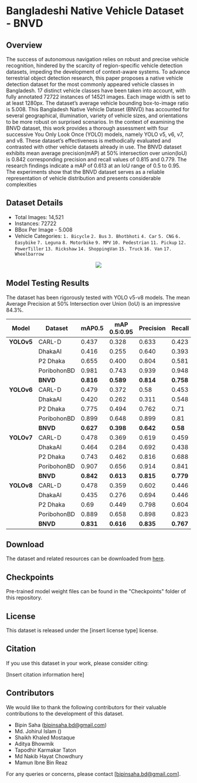 # Bangladeshi Native Vehicle Dataset - BNVD

## Overview
The success of autonomous navigation relies on robust and precise vehicle recognition, hindered by the scarcity of region-specific vehicle detection datasets, impeding the development of context-aware systems. To advance terrestrial object detection research, this paper proposes a native vehicle detection dataset for the most commonly appeared vehicle classes in Bangladesh. 17 distinct vehicle classes have been taken into account, with fully annotated 72722 instances of 14521 images. Each image width is set to at least 1280px. The dataset’s average vehicle bounding box-to-image ratio is 5.008. This Bangladesh Native Vehicle Dataset (BNVD) has accounted for several geographical, illumination, variety of vehicle sizes, and orientations to be more robust on surprised scenarios. In the context of examining the BNVD dataset, this work provides a thorough assessment with four successive You Only Look Once (YOLO) models, namely YOLO v5, v6, v7, and v8. These dataset’s effectiveness is methodically evaluated and contrasted with other vehicle datasets already in use. The BNVD dataset exhibits mean average precision(mAP) at 50% intersection over union(IoU) is 0.842 corresponding precision and recall values of 0.815 and 0.779. The research findings indicate a mAP of 0.613 at an IoU range of 0.5 to 0.95. The experiments show that the BNVD dataset serves as a reliable representation of vehicle distribution and presents considerable complexities

## Dataset Details
- Total Images: 14,521
- Instances: 72722
- BBox Per Image - 5.008
- Vehicle Categories:
  `1. Bicycle`
  `2. Bus`
  `3. Bhotbhoti`
  `4. Car`
  `5. CNG`
  `6. Easybike`
  `7. Leguna`
  `8. Motorbike`
  `9. MPV`
  `10. Pedestrian`
  `11. Pickup`
  `12. PowerTiller`
  `13. Rickshaw`
  `14. ShoppingVan`
  `15. Truck`
  `16. Van`
  `17. Wheelbarrow`

<div align=center>
<img src="https://github.com/bipin-saha/BNVD-Bangladeshi-Native-Vehicle-Dataset/blob/92f4d7e6c194451fd288ba7eecfdd7de8f7e978d/Graphics/Dataset.jpg"/>
</div>

## Model Testing Results
The dataset has been rigorously tested with YOLO v5-v8 models. The mean Average Precision at 50% Intersection over Union (IoU) is an impressive 84.3%.

| Model        | Dataset          | mAP0.5     | mAP 0.5:0.95   | Precision  | Recall     | Weight                                                                                                                                                                   |
| --------     | ---------------- | ---------- | -------------- | ---------- | ---------- | ------------------------------------------------------------------------------------------------------------------------------------------------------------------------ |
| **YOLOv5**   | CARL-D           | 0.437      | 0.328          | 0.633      | 0.423      | |   
|              | DhakaAI          | 0.416      | 0.255          | 0.640      | 0.393      | |
|              | P2 Dhaka         | 0.655      | 0.400          | 0.804      | 0.581      | |
|              | PoribohonBD      | 0.981      | 0.743          | 0.939      | 0.948      | |
|              | **BNVD**         | **0.816**  | **0.589**      | **0.814**  | **0.758**  | [Weight](https://github.com/bipin-saha/BNVD-Bangladeshi-Native-Vehicle-Dataset/blob/52da6457d5a2f9f7dbc9fb6f1754f9c7d7875571/Cheakpoints/YOLO%20V5/weights/best.pt)      |
| **YOLOv6**   | CARL-D           | 0.479      | 0.372          | 0.58       | 0.453      | |
|              | DhakaAI          | 0.420      | 0.262          | 0.311      | 0.548      | |
|              | P2 Dhaka         | 0.775      | 0.494          | 0.762      | 0.71       | |
|              | PoribohonBD      | 0.899      | 0.648          | 0.899      | 0.81       | |
|              | **BNVD**         | **0.627**  | **0.398**      | **0.642**  | **0.58**   | [Weight](https://github.com/bipin-saha/BNVD-Bangladeshi-Native-Vehicle-Dataset/blob/52da6457d5a2f9f7dbc9fb6f1754f9c7d7875571/Cheakpoints/YOLO%20V6/weights/best_ckpt.pt) |
| **YOLOv7**   | CARL-D           | 0.478      | 0.369          | 0.619      | 0.459      | |
|              | DhakaAI          | 0.464      | 0.284          | 0.692      | 0.438      | |
|              | P2 Dhaka         | 0.743      | 0.462          | 0.816      | 0.688      | |
|              | PoribohonBD      | 0.907      | 0.656          | 0.914      | 0.841      | |
|              | **BNVD**         | **0.842**  | **0.613**      | **0.815**  | **0.779**  | [Weight](https://github.com/bipin-saha/BNVD-Bangladeshi-Native-Vehicle-Dataset/blob/52da6457d5a2f9f7dbc9fb6f1754f9c7d7875571/Cheakpoints/YOLO%20V7/weights/best.pt)      |
| **YOLOv8**   | CARL-D           | 0.478      | 0.359          | 0.602      | 0.446      | |
|              | DhakaAI          | 0.435      | 0.276          | 0.694      | 0.446      | |
|              | P2 Dhaka         | 0.69       | 0.449          | 0.798      | 0.604      | | 
|              | PoribohonBD      | 0.889      | 0.658          | 0.898      | 0.823      | |
|              | **BNVD**         | **0.831**  | **0.616**      | **0.835**  | **0.767**  | [Weight](https://github.com/bipin-saha/BNVD-Bangladeshi-Native-Vehicle-Dataset/blob/52da6457d5a2f9f7dbc9fb6f1754f9c7d7875571/Cheakpoints/YOLO%20V8/weights/best.pt)      |

## Download
The dataset and related resources can be downloaded from [here](https://www.kaggle.com/datasets/df94f7d6faf5374ca372cdb7456067ffa7786867578fa6b524d0fe7b5ee43ab6).

## Checkpoints
Pre-trained model weight files can be found in the "Checkpoints" folder of this repository.

## License
This dataset is released under the [insert license type] license.

## Citation
If you use this dataset in your work, please consider citing:

[Insert citation information here]

## Contributors
We would like to thank the following contributors for their valuable contributions to the development of this dataset.

- Bipin Saha (bipinsaha.bd@gmail.com)
- Md. Johirul Islam ()
- Shaikh Khaled Mostaque
- Aditya Bhowmik
- Tapodhir Karmakar Taton
- Md Nakib Hayat Chowdhury
- Mamun Ibne Bin Reaz
  

For any queries or concerns, please contact [bipinsaha.bd@gmail.com].
